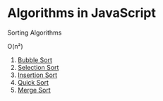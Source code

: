 # Algorithms in JavaScript

Sorting Algorithms

O(n²)
1. [Bubble Sort](Sorting/bubblesort.js)
2. [Selection Sort](Sorting/selectionsort.js)
3. [Insertion Sort](Sorting/insertionsort.js)
4. [Quick Sort](Sorting/quicksort.js)
5. [Merge Sort](Sorting/mergesort.js)
